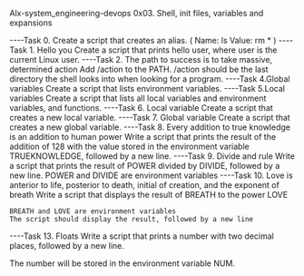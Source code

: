 Alx-system_engineering-devops
0x03. Shell, init files, variables and expansions

----Task 0. <o> 
Create a script that creates an alias. (
    Name: ls
    Value: rm *
)
----Task 1. Hello you
Create a script that prints hello user, where user is the current Linux user.
----Task 2. The path to success is to take massive, determined action 
Add /action to the PATH. /action should be the last directory the shell looks into when looking for a program.
----Task 4.Global variables 
Create a script that lists environment variables.
----Task 5.Local variables 
Create a script that lists all local variables and environment variables, and functions.
----Task 6. Local variable 
Create a script that creates a new local variable.
----Task 7. Global variable 
Create a script that creates a new global variable.
----Task 8. Every addition to true knowledge is an addition to human power
Write a script that prints the result of the addition of 128 with the value stored in the environment variable TRUEKNOWLEDGE, followed by a new line.
----Task 9. Divide and rule 
Write a script that prints the result of POWER divided by DIVIDE, followed by a new line.
 POWER and DIVIDE are environment variables
----Task 10. Love is anterior to life, posterior to death, initial of creation, and the exponent of breath 
Write a script that displays the result of BREATH to the power LOVE

    BREATH and LOVE are environment variables
    The script should display the result, followed by a new line
----Task 13. Floats 
Write a script that prints a number with two decimal places, followed by a new line.

The number will be stored in the environment variable NUM.

 

